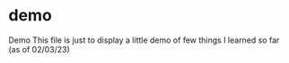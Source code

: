 # demo
Demo
This file is just to display a little demo of few things I learned so far (as of 02/03/23)

